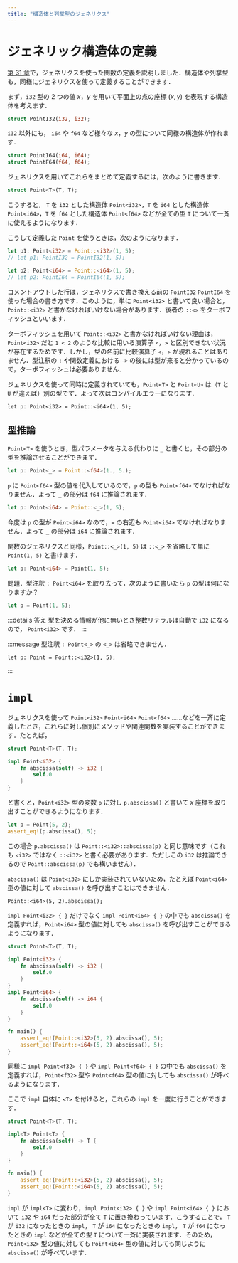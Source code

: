 ```yaml
---
title: "構造体と列挙型のジェネリクス"
---
```


# ジェネリック構造体の定義
[第 31 章](https://zenn.dev/toga/books/rust-atcoder/viewer/31-generic-function)で，ジェネリクスを使った関数の定義を説明しました．構造体や列挙型も，同様にジェネリクスを使って定義することができます．

まず，`i32` 型の 2 つの値 $x$，$y$ を用いて平面上の点の座標 $(x, y)$ を表現する構造体を考えます．
```rust
struct PointI32(i32, i32);
```
`i32` 以外にも， `i64` や `f64` など様々な $x$，$y$ の型について同様の構造体が作れます．
```rust
struct PointI64(i64, i64);
struct PointF64(f64, f64);
```

ジェネリクスを用いてこれらをまとめて定義するには，次のように書きます．
```rust
struct Point<T>(T, T);
```
こうすると， `T` を `i32` とした構造体 `Point<i32>`，`T` を `i64` とした構造体 `Point<i64>`，`T` を `f64` とした構造体 `Point<f64>` などが全ての型 `T` について一斉に使えるようになります．

こうして定義した `Point` を使うときは，次のようになります．
```rust
let p1: Point<i32> = Point::<i32>(1, 5);
// let p1: PointI32 = PointI32(1, 5);

let p2: Point<i64> = Point::<i64>(1, 5);
// let p2: PointI64 = PointI64(1, 5);
```
コメントアウトした行は，ジェネリクスで書き換える前の `PointI32` `PointI64` を使った場合の書き方です．このように，単に `Point<i32>` と書いて良い場合と，`Point::<i32>` と書かなければいけない場合があります．後者の `::<>` をターボフィッシュといいます．

ターボフィッシュを用いて `Point::<i32>` と書かなければいけない理由は，`Point<i32>` だと `1 < 2` のような比較に用いる演算子 `<`，`>` と区別できない状況が存在するためです．しかし，型の名前に比較演算子 `<`，`>` が現れることはありません．型注釈の `:` や関数定義における `->` の後には型が来ると分かっているので，ターボフィッシュは必要ありません．

ジェネリクスを使って同時に定義されていても，`Point<T>` と `Point<U>` は（`T` と `U` が違えば）別の型です．よって次はコンパイルエラーになります．
```rust:コンパイルエラー
let p: Point<i32> = Point::<i64>(1, 5);
```

## 型推論
`Point<T>` を使うとき，型パラメータを与える代わりに `_` と書くと，その部分の型を推論させることができます．

```rust
let p: Point<_> = Point::<f64>(1., 5.);
```

`p` に `Point<f64>` 型の値を代入しているので，`p` の型も `Point<f64>` でなければなりません．よって `_` の部分は `f64` に推論されます．

```rust
let p: Point<i64> = Point::<_>(1, 5);
```

今度は `p` の型が `Point<i64>` なので，`=` の右辺も `Point<i64>` でなければなりません．よって `_` の部分は `i64` に推論されます．

関数のジェネリクスと同様，`Point::<_>(1, 5)` は `::<_>` を省略して単に `Point(1, 5)` と書けます．
```rust
let p: Point<i64> = Point(1, 5);
```

問題．型注釈 `: Point<i64>` を取り去って，次のように書いたら `p` の型は何になりますか？
```rust
let p = Point(1, 5);
```
:::details 答え
型を決める情報が他に無いとき整数リテラルは自動で `i32` になるので， `Point<i32>` です．
:::

:::message
型注釈 `: Point<_>` の `<_>` は省略できません．
```rust:コンパイルエラー
let p: Point = Point::<i32>(1, 5);
```
:::

# `impl`
ジェネリクスを使って `Point<i32>` `Point<i64>` `Point<f64>` ……などを一斉に定義したとき，これらに対し個別にメソッドや関連関数を実装することができます．たとえば，
```rust
struct Point<T>(T, T);

impl Point<i32> {
    fn abscissa(self) -> i32 {
        self.0
    }
}
```
と書くと，`Point<i32>` 型の変数 `p` に対し `p.abscissa()` と書いて $x$ 座標を取り出すことができるようになります．
```rust
let p = Point(5, 2);
assert_eq!(p.abscissa(), 5);
```

この場合 `p.abscissa()` は `Point::<i32>::abscissa(p)` と同じ意味です（これも `<i32>` ではなく `::<i32>` と書く必要があります．ただしこの `i32` は推論できるので `Point::abscissa(p)` でも構いません）．

`abscissa()` は `Point<i32>` にしか実装されていないため，たとえば `Point<i64>` 型の値に対して `abscissa()` を呼び出すことはできません．
```rust:コンパイルエラー
Point::<i64>(5, 2).abscissa();
```
`impl Point<i32> { }` だけでなく `impl Point<i64> { }` の中でも `abscissa()` を定義すれば，`Point<i64>` 型の値に対しても `abscissa()` を呼び出すことができるようになります．

```rust
struct Point<T>(T, T);

impl Point<i32> {
    fn abscissa(self) -> i32 {
        self.0
    }
}
impl Point<i64> {
    fn abscissa(self) -> i64 {
        self.0
    }
}

fn main() {
    assert_eq!(Point::<i32>(5, 2).abscissa(), 5);
    assert_eq!(Point::<i64>(5, 2).abscissa(), 5);
}
```

同様に `impl Point<f32> { }` や `impl Point<f64> { }` の中でも `abscissa()` を定義すれば，`Point<f32>` 型や `Point<f64>` 型の値に対しても `abscissa()` が呼べるようになります．

ここで `impl` 自体に `<T>` を付けると，これらの `impl` を一度に行うことができます．
```rust
struct Point<T>(T, T);

impl<T> Point<T> {
    fn abscissa(self) -> T {
        self.0
    }
}

fn main() {
    assert_eq!(Point::<i32>(5, 2).abscissa(), 5);
    assert_eq!(Point::<i64>(5, 2).abscissa(), 5);
}
```
`impl` が `impl<T>` に変わり，`impl Point<i32> { }` や `impl Point<i64> { }` において `i32` や `i64` だった部分が全て `T` に置き換わっています．こうすることで， `T` が `i32` になったときの `impl`， `T` が `i64` になったときの `impl`， `T` が `f64` になったときの `impl` などが全ての型 `T` について一斉に実装されます．そのため，`Point<i32>` 型の値に対しても `Point<i64>` 型の値に対しても同じように `abscissa()` が呼べています．